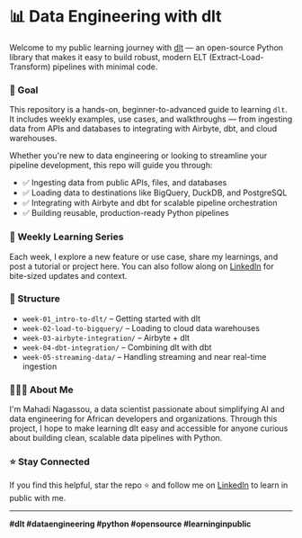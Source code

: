 # 📊 Data Engineering with dlt

Welcome to my public learning journey with [dlt](https://github.com/dlt-hub/dlt) — an open-source Python library that makes it easy to build robust, modern ELT (Extract-Load-Transform) pipelines with minimal code.

### 🎯 Goal

This repository is a hands-on, beginner-to-advanced guide to learning `dlt`. It includes weekly examples, use cases, and walkthroughs — from ingesting data from APIs and databases to integrating with Airbyte, dbt, and cloud warehouses.

Whether you're new to data engineering or looking to streamline your pipeline development, this repo will guide you through:

- ✅ Ingesting data from public APIs, files, and databases
- ✅ Loading data to destinations like BigQuery, DuckDB, and PostgreSQL
- ✅ Integrating with Airbyte and dbt for scalable pipeline orchestration
- ✅ Building reusable, production-ready Python pipelines

### 📅 Weekly Learning Series

Each week, I explore a new feature or use case, share my learnings, and post a tutorial or project here. You can also follow along on [LinkedIn](https://www.linkedin.com/in/mahadi-nagassou-850a87254/) for bite-sized updates and context.

### 📁 Structure

- `week-01_intro-to-dlt/` – Getting started with dlt
- `week-02-load-to-bigquery/` – Loading to cloud data warehouses
- `week-03-airbyte-integration/` – Airbyte + dlt
- `week-04-dbt-integration/` – Combining dlt with dbt
- `week-05-streaming-data/` – Handling streaming and near real-time ingestion

### 👨🏾‍💻 About Me

I'm Mahadi Nagassou, a data scientist passionate about simplifying AI and data engineering for African developers and organizations. Through this project, I hope to make learning dlt easy and accessible for anyone curious about building clean, scalable data pipelines with Python.

### ⭐ Stay Connected

If you find this helpful, star the repo ⭐ and follow me on [LinkedIn]([#](https://www.linkedin.com/in/mahadi-nagassou-850a87254/)) to learn in public with me.

---

**#dlt #dataengineering #python #opensource #learninginpublic**
